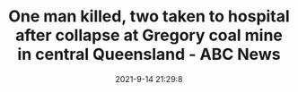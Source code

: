 ---
"title": "One man killed, two taken to hospital after collapse at Gregory coal mine in central Queensland - ABC News"
"date": "2021-9-14 21:29:8"
"feed_name": "GOOGLENEWSINDUSTRIAL"
"feed_website": "https://news.google.com/search?q=industrial%2Bincident&hl=en-US&gl=US&ceid=US:en"
"feed_rss": "https://news.google.com/rss/search?q=industrial%2Bincident&hl=en-US&gl=US&ceid=US:en"
"link": "https://www.abc.net.au/news/2021-09-15/queensland-man-dead-two-injured-in-gregory-mine-collapse/100462504"
"file": "_posts/2021-1-1-1f3014892739152a187c2509f0c5621449fb2892.md"
"accident": "0"
"drilling": "0"
"dead": "0"
"injured": "0"
"where": "unknown site"
---